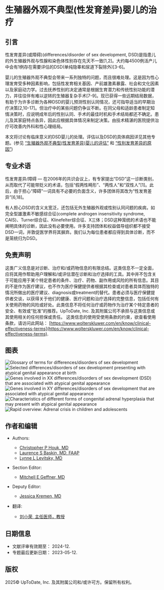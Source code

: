 # 生殖器外观不典型(性发育差异)婴儿的治疗

## 引言

性发育差异(或障碍)(differences/disorder of sex development, DSD)是指患儿的外生殖器外观与性腺和染色体性别存在先天不一致[1,2]。大约每4500例活产儿中会有1例存在需要评估的DSD(单纯隐睾和尿道下裂除外)[3-6]。

婴儿的生殖器外观不典型会带来一系列独特的问题，而且很难处理。这是因为性心理发育受多种因素影响，包括性发育相关基因、产前雄激素暴露、社会和文化因素以及家庭动力学。过去抚养性别的决定通常是根据生育潜力和传统性别功能的潜力，并往往伴有难以逆转的生殖器复杂手术[7-9]。现已获得一些远期结局数据，有助于为许多诊断为各种DSD的婴儿预测性别认同情况，还可指导适当的早期治疗决策[2,10-17]。但治疗中的某些问题仍争议不断。在同父母和适龄患者制定知情决策时，应说明成年后的性别认同、手术的最佳时机和手术结局都还不确定。患儿及其家庭特点各异，因此应根据具体情况来制定决策。由技术精湛的医院提供治疗可改善内外科和性心理结局。

本文将讨论有临床意义的DSD婴儿的处理。评估以及DSD的具体病因详见其他专题。(参见 [“生殖器外观不典型(性发育差异)婴儿的评估”](https://www.wolterskluwer.com/en/solutions/uptodate/policies-legal/privacy-policy?&redirect=true) 和 [“性别发育差异的原因”](https://www.wolterskluwer.com/en/solutions/uptodate/policies-legal/privacy-policy?&redirect=true))

## 专业术语

性发育差异/障碍 — 在2006年的共识会议上，有专家提出“DSD”这一诊断类别，从而取代了可能带贬义的术语，包括“假两性畸形”、“两性人”和“双性人”[1]。此后，由于担心“障碍”一词具有不必要的负面含义，许多团体将其改为“性发育差异”[6,18]。

有人担心DSD的含义太宽泛，还包括无外生殖器外观或性别认同问题的疾病，如完全型雄激素不敏感综合征(complete androgen insensitivity syndrome, CAIS)、Turner综合征、Klinefelter综合征、X三体；DSD这种笼统的术语也不能阐明具体的诊断，因此没有必要使用。许多支持团体和权益倡导组织都不接受DSD一词，并敦促医学界将其摒弃。我们认为每位患者都应得到具体诊断，而不是笼统归为DSD。

## 免责声明

这类广义信息是对诊断、治疗和/或药物信息的有限总结。这类信息不一定全面，应将其用作帮助用户理解和/或评估潜在诊断和治疗选择的工具。其中并不包含关于可能应用于某个特定患者的条件、治疗、药物、副作用或风险的所有信息。其目的不是作为医疗建议，也不作为医疗保健提供者根据其检查或对患者具体而独特的情况所做出的医疗建议、diagnosis或treatment的替代。患者必须与医疗保健提供者交谈，以获得关于他们的健康、医疗问题和治疗选择的完整信息，包括任何有关使用药物的风险或好处。此类信息不将任何治疗或药物作为治疗某个特定患者的安全、有效或“批准”的推荐。UpToDate, Inc. 及其附属公司不承担与这类信息或其使用相关的任何担保或责任。 这类信息的使用受使用条款的约束，欲查看使用条款，请访问此网站： [https://www.wolterskluwer.com/en/know/clinical-effectiveness-terms](https://www.wolterskluwer.com/en/know/clinical-effectiveness-terms). 

## 图表

![Glossary of terms for differences/disorders of sex development](https://www.wolterskluwer.com/en/solutions/uptodate/policies-legal/privacy-policy?&redirect=true)
![Selected differences/disorders of sex development presenting with atypical genital appearance at birth](https://www.wolterskluwer.com/en/solutions/uptodate/policies-legal/privacy-policy?&redirect=true)
![Genes involved in XX differences/disorders of sex development (DSD) that are associated with atypical genital appearance](https://www.wolterskluwer.com/en/solutions/uptodate/policies-legal/privacy-policy?&redirect=true)
![Genes involved in XY differences/disorders of sex development that are associated with atypical genital appearance](https://www.wolterskluwer.com/en/solutions/uptodate/policies-legal/privacy-policy?&redirect=true)
![Characteristics of different forms of congenital adrenal hyperplasia that may present with atypical genital appearance](https://www.wolterskluwer.com/en/solutions/uptodate/policies-legal/privacy-policy?&redirect=true)
![Rapid overview: Adrenal crisis in children and adolescents](https://www.wolterskluwer.com/en/solutions/uptodate/policies-legal/privacy-policy?&redirect=true)

## 作者和编辑

- Authors:
  - [Christopher P Houk, MD](https://www.wolterskluwer.com/en/solutions/uptodate/policies-legal/privacy-policy?&redirect=true)
  - [Laurence S Baskin, MD, FAAP](https://www.wolterskluwer.com/en/solutions/uptodate/policies-legal/privacy-policy?&redirect=true)
  - [Lynne L Levitsky, MD](https://www.wolterskluwer.com/en/solutions/uptodate/policies-legal/privacy-policy?&redirect=true)

- Section Editor:
  - [Mitchell E Geffner, MD](https://www.wolterskluwer.com/en/solutions/uptodate/policies-legal/privacy-policy?&redirect=true)

- Deputy Editor:
  - [Jessica Kremen, MD](https://www.wolterskluwer.com/en/solutions/uptodate/policies-legal/privacy-policy?&redirect=true)

- 翻译:
  - [刘小荣, 主任医师，教授](https://www.wolterskluwer.com/en/solutions/uptodate/policies-legal/privacy-policy?&redirect=true)

## 日期信息

- 文献评审有效期至： 2024-12.
- 专题最后更新日期： 2023-05-12.

## 版权

2025© UpToDate, Inc. 及其附属公司和/或许可方。保留所有权利。
<!-- tcd_original_link https://www.uptodate.com/contents/zh-Hans/management-of-the-infant-with-atypical-genital-appearance-difference-of-sex-development -->
